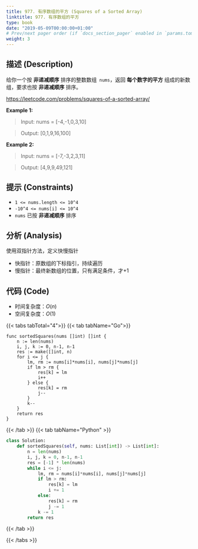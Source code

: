 ```yaml
---
title: 977. 有序数组的平方 (Squares of a Sorted Array)
linktitle: 977. 有序数组的平方
type: book
date: "2019-05-09T00:00:00+01:00"
# Prev/next pager order (if `docs_section_pager` enabled in `params.toml`)
weight: 3
---
```


## 描述 (Description)

给你一个按 **非递减顺序** 排序的整数数组` nums`，返回 **每个数字的平方** 组成的新数组，要求也按 **非递减顺序** 排序。

https://leetcode.com/problems/squares-of-a-sorted-array/

**Example 1:**

> Input: nums = [-4,-1,0,3,10]

> Output: [0,1,9,16,100]

**Example 2:**

> Input: nums = [-7,-3,2,3,11]

> Output: [4,9,9,49,121]

## 提示 (Constraints)

- `1 <= nums.length <= 10^4`
- `-10^4 <= nums[i] <= 10^4`
- `nums` 已按 **非递减顺序** 排序

## 分析 (Analysis)

使用双指针方法，定义快慢指针

- 快指针：原数组的下标指引，持续遍历
- 慢指针：最终新数组的位置，只有满足条件，才+1

## 代码 (Code)

- 时间复杂度：$O(n)$
- 空间复杂度：$O(1)$

{{< tabs tabTotal="4">}}
{{< tab tabName="Go">}}

```golang
func sortedSquares(nums []int) []int {
    n := len(nums)
    i, j, k := 0, n-1, n-1
    res := make([]int, n)
    for i <= j {
        lm, rm := nums[i]*nums[i], nums[j]*nums[j]
        if lm > rm {
            res[k] = lm
            i++
        } else {
            res[k] = rm
            j--
        }
        k--
    }
    return res
}
```

{{< /tab >}}
{{< tab tabName="Python" >}}

```python
class Solution:
    def sortedSquares(self, nums: List[int]) -> List[int]:
        n = len(nums)
        i, j, k = 0, n-1, n-1
        res = [-1] * len(nums)
        while i <= j:
            lm, rm = nums[i]*nums[i], nums[j]*nums[j]
            if lm > rm:
                res[k] = lm
                i += 1
            else:
                res[k] = rm
                j -= 1
            k -= 1
        return res
```

{{< /tab >}}

{{< /tabs >}}
